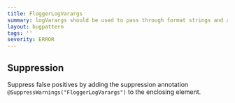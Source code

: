 ```yaml
---
title: FloggerLogVarargs
summary: logVarargs should be used to pass through format strings and arguments.
layout: bugpattern
tags: ''
severity: ERROR
---
```


<!--
*** AUTO-GENERATED, DO NOT MODIFY ***
To make changes, edit the @BugPattern annotation or the explanation in docs/bugpattern.
-->



## Suppression
Suppress false positives by adding the suppression annotation `@SuppressWarnings("FloggerLogVarargs")` to the enclosing element.
